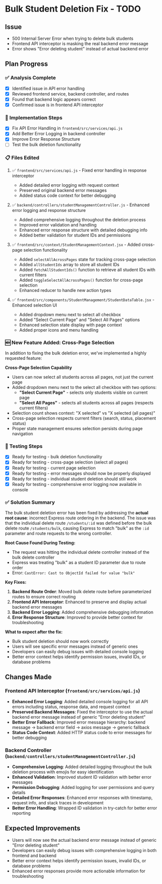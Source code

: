 # Bulk Student Deletion Fix - TODO

## Issue
- 500 Internal Server Error when trying to delete bulk students
- Frontend API interceptor is masking the real backend error message
- Error shows "Error deleting student" instead of actual backend error

## Plan Progress

### ✅ Analysis Complete
- [x] Identified issue in API error handling
- [x] Reviewed frontend service, backend controller, and routes
- [x] Found that backend logic appears correct
- [x] Confirmed issue is in frontend API interceptor

### 🔄 Implementation Steps
- [x] Fix API Error Handling in `frontend/src/services/api.js`
- [x] Add Better Error Logging in backend controller
- [x] Improve Error Response Structure
- [ ] Test the bulk deletion functionality

### 📋 Files Edited
1. ✅ `frontend/src/services/api.js` - Fixed error handling in response interceptor
   - Added detailed error logging with request context
   - Preserved original backend error messages
   - Added status code context for better debugging
   
2. ✅ `backend/controllers/studentManagementController.js` - Enhanced error logging and response structure
   - Added comprehensive logging throughout the deletion process
   - Improved error validation and handling
   - Enhanced error response structure with detailed debugging info
   - Added better validation for student IDs and permissions

3. ✅ `frontend/src/context/StudentManagementContext.jsx` - Added cross-page selection functionality
   - Added `selectAllAcrossPages` state for tracking cross-page selection
   - Added `allStudentIds` array to store all student IDs
   - Added `fetchAllStudentIds()` function to retrieve all student IDs with current filters
   - Added `toggleSelectAllAcrossPages()` function for cross-page selection
   - Enhanced reducer to handle new action types

4. ✅ `frontend/src/components/StudentManagement/StudentDataTable.jsx` - Enhanced selection UI
   - Added dropdown menu next to select all checkbox
   - Added "Select Current Page" and "Select All Pages" options
   - Enhanced selection state display with page context
   - Added proper icons and menu handling

### 🆕 New Feature Added: Cross-Page Selection
In addition to fixing the bulk deletion error, we've implemented a highly requested feature:

**Cross-Page Selection Capability**
- Users can now select all students across all pages, not just the current page
- Added dropdown menu next to the select all checkbox with two options:
  - **"Select Current Page"** - selects only students visible on current page
  - **"Select All Pages"** - selects all students across all pages (respects current filters)
- Selection count shows context: "X selected" vs "X selected (all pages)"
- Cross-page selection respects current filters (search, status, placement status)
- Proper state management ensures selection persists during page navigation

### 🧪 Testing Steps
- [x] Ready for testing - bulk deletion functionality
- [x] Ready for testing - cross-page selection (select all pages)
- [x] Ready for testing - current page selection
- [x] Ready for testing - error messages should now be properly displayed
- [x] Ready for testing - individual student deletion should still work
- [x] Ready for testing - comprehensive error logging now available in console

### ✅ Solution Summary
The bulk student deletion error has been fixed by addressing the **actual root cause**: incorrect Express route ordering in the backend. The issue was that the individual delete route `/students/:id` was defined before the bulk delete route `/students/bulk`, causing Express to match "bulk" as the `:id` parameter and route requests to the wrong controller.

**Root Cause Found During Testing:**
- The request was hitting the individual delete controller instead of the bulk delete controller
- Express was treating "bulk" as a student ID parameter due to route order
- Error: `CastError: Cast to ObjectId failed for value "bulk"`

**Key Fixes:**
1. **Backend Route Order**: Moved bulk delete route before parameterized routes to ensure correct routing
2. **Frontend API Interceptor**: Enhanced to preserve and display actual backend error messages  
3. **Backend Error Logging**: Added comprehensive debugging information
4. **Error Response Structure**: Improved to provide better context for troubleshooting

**What to expect after the fix:**
- Bulk student deletion should now work correctly
- Users will see specific error messages instead of generic ones
- Developers can easily debug issues with detailed console logging
- Better error context helps identify permission issues, invalid IDs, or database problems

## Changes Made

### Frontend API Interceptor (`frontend/src/services/api.js`)
- **Enhanced Error Logging**: Added detailed console logging for all API errors including status, response data, and request context
- **Preserved Backend Messages**: Fixed the interceptor to use the actual backend error message instead of generic "Error deleting student"
- **Better Error Fallback**: Improved error message hierarchy: backend message → backend error field → axios message → generic fallback
- **Status Code Context**: Added HTTP status code to error messages for better debugging

### Backend Controller (`backend/controllers/studentManagementController.js`)
- **Comprehensive Logging**: Added detailed logging throughout the bulk deletion process with emojis for easy identification
- **Enhanced Validation**: Improved student ID validation with better error messages
- **Permission Debugging**: Added logging for user permissions and query details
- **Detailed Error Responses**: Enhanced error responses with timestamp, request info, and stack traces in development
- **Better Error Handling**: Wrapped ID validation in try-catch for better error reporting

## Expected Improvements
- Users will now see the actual backend error message instead of generic "Error deleting student"
- Developers can easily debug issues with comprehensive logging in both frontend and backend
- Better error context helps identify permission issues, invalid IDs, or database problems
- Enhanced error responses provide more actionable information for troubleshooting
